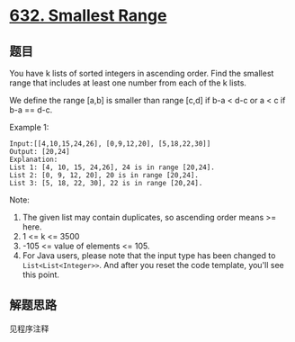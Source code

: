 # [632. Smallest Range](https://leetcode.com/problems/smallest-range/)

## 题目

You have k lists of sorted integers in ascending order. Find the smallest range that includes at least one number from each of the k lists.

We define the range [a,b] is smaller than range [c,d] if b-a < d-c or a < c if b-a == d-c.

Example 1:

```text
Input:[[4,10,15,24,26], [0,9,12,20], [5,18,22,30]]
Output: [20,24]
Explanation:
List 1: [4, 10, 15, 24,26], 24 is in range [20,24].
List 2: [0, 9, 12, 20], 20 is in range [20,24].
List 3: [5, 18, 22, 30], 22 is in range [20,24].
```

Note:

1. The given list may contain duplicates, so ascending order means >= here.
1. 1 <= k <= 3500
1. -105 <= value of elements <= 105.
1. For Java users, please note that the input type has been changed to `List<List<Integer>>`. And after you reset the code template, you'll see this point.

## 解题思路

见程序注释
